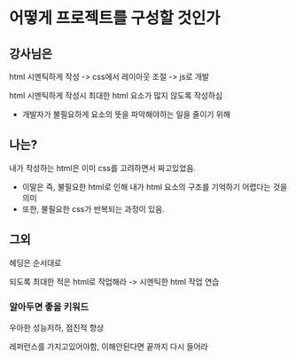 
# 어떻게 프로젝트를 구성할 것인가
## 강사님은
html 시멘틱하게 작성 -> css에서 레이아웃 조절 -> js로 개발

html 시멘틱하게 작성시 최대한 html 요소가 많지 않도록 작성하심
- 개발자가 불필요하게 요소의 뜻을 파악해야하는 일을 줄이기 위해

## 나는?
내가 작성하는 html은 이미 css를 고려하면서 짜고있었음.
- 이말은 즉, 불필요한 html로 인해 내가 html 요소의 구조를 기억하기 어렵다는 것을 의미
- 또한, 불필요한 css가 반복되는 과정이 있음.

## 그외
헤딩은 순서대로

되도록 최대한 적은 html로 작업해라
-> 시멘틱한 html 작업 연습

### 알아두면 좋을 키워드
우아한 성능저하, 점진적 향상

레퍼런스를 가지고있어야함, 이해안된다면 끝까지 다시 들어라

